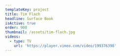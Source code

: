 ```yaml
---
templateKey: project
title: Tim Flach
headline: Surface Book
isActive: true
order: 900
thumbnail: /assets/tim-flach.jpg
videos:
  - type: TV
    url: 'https://player.vimeo.com/video/199376398'
---
```

